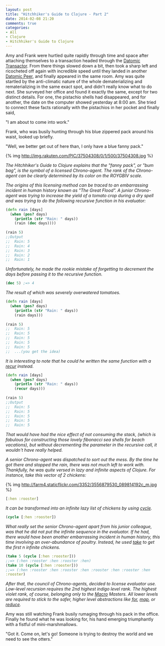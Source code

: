 ```yaml
---
layout: post
title: "Hitchhiker's Guide to Clojure - Part 2"
date: 2014-02-08 21:20
comments: true
categories:
- All
- Clojure
- Hitchhiker's Guide to Clojure
---
```


Amy and Frank were hurtled quite rapidly through time and space after
attaching themselves to a transaction headed through the
[Datomic Transactor](http://docs.datomic.com/transactions.html). From
there things slowed down a bit, then took a sharp left and
ricocheted off again with incredible speed until they landed in another
[Datomic Peer](http://docs.datomic.com/architecture.html), and finally
appeared in the same room.  Amy was quite startled by the
anti-climatic nature of the whole dematerializing and rematerializing
in the same exact spot, and didn't really know what to do next.  She
surveyed her office and found it exactly the same,
except for two distinct details.  For one, the pistachio shells had
disappeared, and for another, the date on the computer showed
yesterday at 8:00 am.  She tried to connect these facts rationally
with the pistachios in her pocket and finally said,

"I am about to come into work."

Frank, who was busily hunting through his blue zippered pack around
his waist, looked up briefly.

"Well, we better get out of here than, I only have a blue fanny pack."

{% img http://img.rakuten.com/PIC/37504308/0/1/500/37504308.jpg %}

_The Hitchhiker's Guide to Clojure explains that the "fanny pack", or
"bum bag", is the symbol of a licensed Chrono-agent.  The rank of the
Chrono-agent can be clearly determined by its color on the ROYGBIV
scale._

_The origins of this licensing method can be traced to an embarrassing
incident in human history known as "The Great Flood". A junior
Chrono-agent was trying to increase the yield of a tomato crop during
a dry spell and was trying to do the following recursive function in his evaluator:_

```clojure
(defn rain [days]
  (when (pos? days)
    (println (str "Rain: " days))
    (rain (dec days))))
    
(rain 5)
;;Output
;;  Rain: 5
;;  Rain: 4
;;  Rain: 3
;;  Rain: 2
;;  Rain: 1
```

_Unfortunately, he made the rookie mistake of forgetting to decrement
the days before passing it to the recursive function._

```clojure
(dec 5) ;=> 4
```

_The result of which was severely overwatered tomatoes._
```clojure
(defn rain [days]
  (when (pos? days)
    (println (str "Rain: " days))
    (rain days)))
 
(rain 5)
;;  Rain: 5
;;  Rain: 5
;;  Rain: 5
;;  Rain: 5
;;  Rain: 5
;;  ...(you get the idea)
```

_It is interesting to note that he could he written the same function with a
[recur](http://clojuredocs.org/clojure_core/clojure.core/recur) instead._

```clojure
(defn rain [days]
  (when (pos? days)
    (println (str "Rain: " days))
    (recur days)))
   
(rain 5)
;;Output
;;  Rain: 5
;;  Rain: 5
;;  Rain: 5
;;  Rain: 5
;;  Rain: 5
```

_That would have had the nice effect of not consuming the stack, (which
is fabulous for constructing those lovely fibonacci sea shells for beach
vacations), but without decrementing the parameter in the recursive
call, it wouldn't have really helped._

_A senior Chrono-agent was dispatched to sort out the mess.  By the
time he got there and stopped the rain, there was not much left to
work with. Thankfully, he was quite versed in lazy and infinite
aspects of Clojure. For instance, take this vector of 2 chickens:_

{% img http://farm4.staticflickr.com/3352/3556879530_089814192c_m.jpg %}

```clojure
[:hen :rooster]
```

_It can be transformed into an infinite lazy list of chickens by using
[cycle](http://clojuredocs.org/clojure_core/clojure.core/cycle)._

```clojure
(cycle [:hen :rooster])
```

_What really set the senior Chrono-agent apart from his junior
colleague, was that he did not put the infinite sequence in the
evaluator. If he had, there would have been another embarrassing
incident in human history, this time involving an over-abundance of poultry. Instead, he used
[take](http://clojuredocs.org/clojure_contrib/clojure.contrib.str-utils2/take)
to get the first n infinite chickens._

```clojure
(take 5 (cycle [:hen :rooster]))
;;=> (:hen :rooster :hen :rooster :hen)
(take 10 (cycle [:hen :rooster]))
;;=> (:hen :rooster :hen :rooster :hen :rooster :hen :rooster :hen
:rooster)
```

_After that, the council of Chrono-agents, decided to license evaluator
use. Low-level recursion requires the 2nd highest indigo level rank.
The highest violet rank, of course, belonging only to the
[Macro](http://clojure.org/macros) Masters. All lower levels are
required to stick to the safer, higher level abstractions like
[for](http://clojuredocs.org/clojure_core/clojure.core/for),
[map](http://clojuredocs.org/clojure_core/clojure.core/map), or
[reduce](http://clojuredocs.org/clojure_core/clojure.core/reduce)._

Amy was still watching Frank busily rumaging through his pack in the
office. Finally
he found what he
was looking for, his hand emerging triumphantly with a fistful of
mini-marshmallows.


"Got it. Come on, let's go! Someone is trying to destroy the world and
we need to see the otters."



